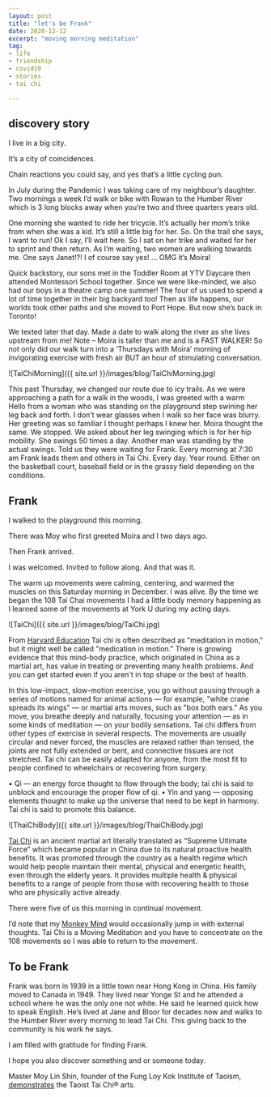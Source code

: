 ```yaml
---
layout: post
title: "let's be Frank"
date: 2020-12-12
excerpt: "moving morning meditation"
tag:
- life
- friendship
- covid19
- stories
- tai chi

---
```

## discovery story

I live in a big city. 

It’s a city of coincidences.

Chain reactions you could say, and yes that’s a little cycling pun.

In July during the Pandemic I was taking care of my neighbour’s daughter. Two mornings a week I’d walk or bike with Rowan to the Humber River which is 3 long blocks away when you’re two and three quarters years old.

One morning she wanted to ride her tricycle. It’s actually her mom’s trike from when she was a kid. It’s still a little big for her. So. On the trail she says, I want to run! Ok I say, I’ll wait here. So I sat on her trike and waited for her to sprint and then return. As I’m waiting, two women are walking towards me. One says Janet!?!  I of course say yes! … OMG it’s Moira!

Quick backstory, our sons met in the Toddler Room at YTV Daycare then attended Montessori School together. Since we were like-minded, we also had our boys in a theatre camp one summer! The four of us used to spend a lot of time together in their big backyard too! Then as life happens, our worlds took other paths and she moved to Port Hope. But now she’s back in Toronto!

We texted later that day. Made a date to walk along the river as she lives upstream from me! Note – Moira is taller than me and is a FAST WALKER! So not only did our walk turn into a ‘Thursdays with Moira’ morning of invigorating exercise with fresh air BUT an hour of stimulating conversation. 

![TaiChiMorning]({{ site.url }}/images/blog/TaiChiMorning.jpg)

This past Thursday, we changed our route due to icy trails. As we were approaching a path for a walk in the woods, I was greeted with a warm Hello from a woman who was standing on the playground step swining her leg back and forth. I don’t wear glasses when I walk so her face was blurry. Her greeting was so familiar I thought perhaps I knew her. Moira thought the same. We stopped. We asked about her leg swinging which is for her hip mobility. She swings 50 times a day. Another man was standing by the actual swings. Told us they were waiting for Frank. Every morning at 7:30 am Frank leads them and others in Tai Chi. Every day. Year round. Either on the basketball court, baseball field or in the grassy field depending on the conditions.

## Frank

I walked to the playground this morning.

There was Moy who first greeted Moira and I two days ago.

Then Frank arrived. 

I was welcomed. Invited to follow along. And that was it.

The warm up movements were calming, centering, and warmed the muscles on this Saturday morning in December. I was alive. By the time we began the 108 Tai Chai movements I had a little body memory happening as I learned some of the movements at York U during my acting days.

![TaiChi]({{ site.url }}/images/blog/TaiChi.jpg)

From [Harvard Education](https://www.health.harvard.edu/staying-healthy/the-health-benefits-of-tai-chi) Tai chi is often described as "meditation in motion," but it might well be called "medication in motion." There is growing evidence that this mind-body practice, which originated in China as a martial art, has value in treating or preventing many health problems. And you can get started even if you aren't in top shape or the best of health.

In this low-impact, slow-motion exercise, you go without pausing through a series of motions named for animal actions — for example, "white crane spreads its wings" — or martial arts moves, such as "box both ears." As you move, you breathe deeply and naturally, focusing your attention — as in some kinds of meditation — on your bodily sensations. Tai chi differs from other types of exercise in several respects. The movements are usually circular and never forced, the muscles are relaxed rather than tensed, the joints are not fully extended or bent, and connective tissues are not stretched. Tai chi can be easily adapted for anyone, from the most fit to people confined to wheelchairs or recovering from surgery.

•	Qi — an energy force thought to flow through the body; tai chi is said to unblock and encourage the proper flow of qi.
•	Yin and yang — opposing elements thought to make up the universe that need to be kept in harmony. Tai chi is said to promote this balance.

![ThaiChiBody]({{ site.url }}/images/blog/ThaiChiBody.jpg)

[Tai Chi](https://www.taichi.ca/about-what-is-tai-chi-taiji-quan-qi-gong-push-hands-yang-chen-wu-sun-hao-mississuaga-brampton-maple-vaughan-etobicoke-toronto/) is an ancient martial art literally translated as “Supreme Ultimate Force” which became popular in China due to its natural proactive health benefits.  It was promoted through the country as a health regime which would help people maintain their mental, physical and energetic health, even through the elderly years.  It provides multiple health & physical benefits to a range of people from those with recovering health to those who are physically active already.

There were five of us this morning in continual movement.

I’d note that my [Monkey Mind](https://laughteryoga.org/vipassana-meditation-taming-monkey-mind/ ) would occasionally jump in with external thoughts.  Tai Chi is a Moving Meditation and you have to concentrate on the 108 movements so I was able to return to the movement.

## To be Frank

Frank was born in 1939 in a little town near Hong Kong in China. His family moved to Canada in 1949. They lived near Yonge St and he attended a school where he was the only one not white. He said he learned quick how to speak English. He’s lived at Jane and Bloor for decades now and walks to the Humber River every morning to lead Tai Chi. This giving back to the community is his work he says. 

I am filled with gratitude for finding Frank. 

I hope you also discover something and or someone today.

 <i class="fa fa-television" aria-hidden="true"></i>  Master Moy Lin Shin, founder of the Fung Loy Kok Institute of Taoism, [demonstrates]( https://youtu.be/f9BFWJsrmSY ) the Taoist Tai Chi® arts. 

